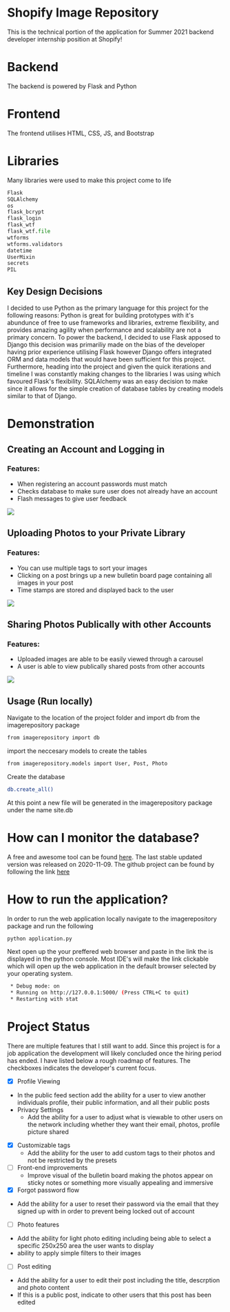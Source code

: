 # Shopify Image Repository
This is the technical portion of the application for Summer 2021 backend developer internship position at Shopify!

# Backend
The backend is powered by Flask and Python

# Frontend
The frontend utilises HTML, CSS, JS, and Bootstrap

# Libraries
Many libraries were used to make this project come to life

```python
Flask
SQLAlchemy
os
flask_bcrypt
flask_login
flask_wtf
flask_wtf.file
wtforms
wtforms.validators
datetime
UserMixin
secrets
PIL
```

## Key Design Decisions

I decided to use Python as the primary language for this project for the following reasons: Python is great for building prototypes with it's abundunce of free to use frameworks and libraries, extreme flexibility, and provides amazing agility when performance and scalability are not a primary concern. To power the backend, I decided to use Flask apposed to Django this decision was primariliy made on the bias of the developer having prior experience utilising Flask however Django offers integrated ORM and data models that would have been sufficient for this project. Furthermore, heading into the project and given the quick iterations and timeline I was constantly making changes to the libraries I was using which favoured Flask's flexibility. SQLAlchemy was an easy decision to make since it allows for the simple creation of database tables by creating models similar to that of Django.

# Demonstration

## Creating an Account and Logging in

### Features:

* When registering an account passwords must match
* Checks database to make sure user does not already have an account
* Flash messages to give user feedback

![](./Markdown/CreateAccountLogin.gif)

## Uploading Photos to your Private Library

### Features:

* You can use multiple tags to sort your images
* Clicking on a post brings up a new bulletin board page containing all images in your post
* Time stamps are stored and displayed back to the user

![](./Markdown/PostAndViewPrivate.gif)

## Sharing Photos Publically with other Accounts

### Features:

* Uploaded images are able to be easily viewed through a carousel
* A user is able to view publically shared posts from other accounts

![](./Markdown/SharePosts.gif)

## Usage (Run locally)

Navigate to the location of the project folder and import db from the imagerepository package

```bash
from imagerepository import db
```

import the neccesary models to create the tables

```bash
from imagerepository.models import User, Post, Photo
```

Create the database

```bash
db.create_all()
```
At this point a new file will be generated in the imagerepository package under the name site.db

# How can I monitor the database?
A free and awesome tool can be found [here](https://sqlitebrowser.org/). The last stable updated version was released on 2020-11-09. The github project can be found by following the link [here](https://github.com/sqlitebrowser/sqlitebrowser)


# How to run the application?
In order to run the web application locally navigate to the imagerepository package and run the following

```bash
python application.py
```
Next open up the your preffered web browser and paste in the link the is displayed in the python console. Most IDE's will make the link clickable which will open up the web application in the default browser selected by your operating system.

```bash
 * Debug mode: on
 * Running on http://127.0.0.1:5000/ (Press CTRL+C to quit)
 * Restarting with stat
```

# Project Status
There are multiple features that I still want to add. Since this project is for a job application the development will likely concluded once the hiring period has ended. I have listed below a rough roadmap of features. The checkboxes indicates the developer's current focus.

 - [x] Profile Viewing
  * In the public feed section add the ability for a user to view another individuals profile, their public information, and all their public posts
  * Privacy Settings
    * Add the ability for a user to adjust what is viewable to other users on the network including whether they want their email, photos, profile picture shared
- [x] Customizable tags
  * Add the ability for the user to add custom tags to their photos and not be restricted by the presets
- [ ] Front-end improvements
  * Improve visual of the bulletin board making the photos appear on sticky notes or something more visually appealing and immersive
 - [x] Forgot password flow
  * Add the ability for a user to reset their password via the email that they signed up with in order to prevent being locked out of account
 - [ ] Photo features
  * Add the ability for light photo editing including being able to select a specific 250x250 area the user wants to display
  * ability to apply simple filters to their images
 - [ ] Post editing
  * Add the ability for a user to edit their post including the title, descrption and photo content
  * If this is a public post, indicate to other users that this post has been edited

